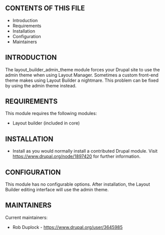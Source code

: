 CONTENTS OF THIS FILE
---------------------

 * Introduction
 * Requirements
 * Installation
 * Configuration
 * Maintainers


INTRODUCTION
 ------------

The layout_builder_admin_theme module forces your Drupal site to use the admin
theme when using Layout Manager. Sometimes a custom front-end theme makes using
Layout Builder a nightmare. This problem can be fixed by using the admin theme
instead.


REQUIREMENTS
------------

This module requires the following modules:
 * Layout builder (included in core)


INSTALLATION
------------

 * Install as you would normally install a contributed Drupal module. Visit
   https://www.drupal.org/node/1897420 for further information.


CONFIGURATION
-------------

This module has no configurable options. After installation, the Layout Builder
editing interface will use the admin theme.


MAINTAINERS
-----------

Current maintainers:
* Rob Duplock - https://www.drupal.org/user/3645985
